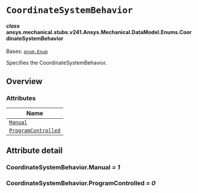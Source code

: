 # `CoordinateSystemBehavior`

<a id="ansys.mechanical.stubs.v241.Ansys.Mechanical.DataModel.Enums.CoordinateSystemBehavior"></a>

#### *class* ansys.mechanical.stubs.v241.Ansys.Mechanical.DataModel.Enums.CoordinateSystemBehavior

Bases: [`enum.Enum`](https://docs.python.org/3/library/enum.html#enum.Enum)

Specifies the CoordinateSystemBehavior.

<!-- !! processed by numpydoc !! -->

<a id="overview"></a>

## Overview

### Attributes

| Name |
| -------------------------------------------------------------------- |
| [`Manual`](#CoordinateSystemBehavior.Manual) |
| [`ProgramControlled`](#CoordinateSystemBehavior.ProgramControlled) |

<a id="attribute-detail"></a>

## Attribute detail

<a id="CoordinateSystemBehavior.Manual"></a>

### CoordinateSystemBehavior.Manual *= 1*

<a id="CoordinateSystemBehavior.ProgramControlled"></a>

### CoordinateSystemBehavior.ProgramControlled *= 0*


